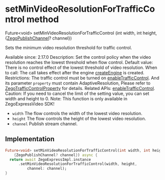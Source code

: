 


# setMinVideoResolutionForTrafficControl method








Future&lt;void> setMinVideoResolutionForTrafficControl
(int width, int height, {[ZegoPublishChannel](../../zego_uikit_prebuilt_live_audio_room/ZegoPublishChannel.md)? channel})





<p>Sets the minimum video resolution threshold for traffic control.</p>
<p>Available since: 2.17.0
Description: Set the control policy when the video resolution reaches the lowest threshold when flow control.
Default value: There is no control effect of the lowest threshold of video resolution.
When to call: The call takes effect after the engine <a class="deprecated" href="../../zego_uikit_prebuilt_live_audio_room/ZegoExpressEngine/createEngine.md">createEngine</a> is created.
Restrictions: The traffic control must be turned on <a href="../../zego_uikit_prebuilt_live_audio_room/ZegoExpressEnginePublisher/enableTrafficControl.md">enableTrafficControl</a>. And its parameter <code>property</code> must contain AdaptiveResolution, Please refer to <a href="../../zego_uikit_prebuilt_live_audio_room/ZegoTrafficControlProperty-class.md">ZegoTrafficControlProperty</a> for details.
Related APIs: <a href="../../zego_uikit_prebuilt_live_audio_room/ZegoExpressEnginePublisher/enableTrafficControl.md">enableTrafficControl</a>.
Caution: If you need to cancel the limit of the setting value, you can set width and height to 0.
Note: This function is only available in ZegoExpressVideo SDK!</p>
<ul>
<li><code>width</code> The flow controls the width of the lowest video resolution.</li>
<li><code>height</code> The flow controls the height of the lowest video resolution.</li>
<li><code>channel</code> Publish stream channel.</li>
</ul>



## Implementation

```dart
Future<void> setMinVideoResolutionForTrafficControl(int width, int height,
    {ZegoPublishChannel? channel}) async {
  return await ZegoExpressImpl.instance
      .setMinVideoResolutionForTrafficControl(width, height,
          channel: channel);
}
```







